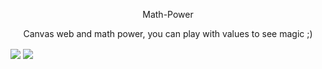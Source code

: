 <p align="center">Math-Power</p>
<p align="center">Canvas web and math power, you can play with values to see magic ;)</p>
<img align="center" src="https://media.discordapp.net/attachments/919312287741906944/1003383015881318440/unknown.png?width=983&height=473">
<img align="center" src="https://media.discordapp.net/attachments/919312287741906944/1003383514529534022/unknown.png?width=983&height=473">
